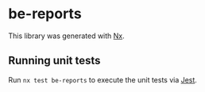 # be-reports

This library was generated with [Nx](https://nx.dev).

## Running unit tests

Run `nx test be-reports` to execute the unit tests via [Jest](https://jestjs.io).
